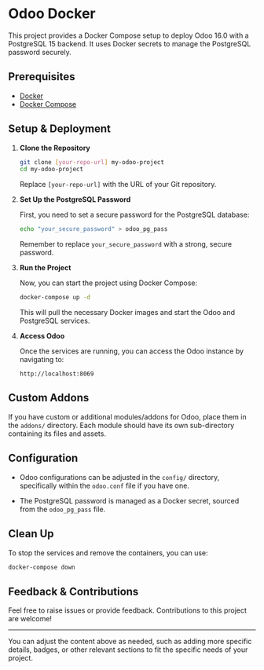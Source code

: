 
# Odoo Docker

This project provides a Docker Compose setup to deploy Odoo 16.0 with a PostgreSQL 15 backend. It uses Docker secrets to manage the PostgreSQL password securely.

## Prerequisites

- [Docker](https://docs.docker.com/get-docker/)
- [Docker Compose](https://docs.docker.com/compose/install/)

## Setup & Deployment

1. **Clone the Repository**

    ```bash
    git clone [your-repo-url] my-odoo-project
    cd my-odoo-project
    ```

    Replace `[your-repo-url]` with the URL of your Git repository.

2. **Set Up the PostgreSQL Password**

    First, you need to set a secure password for the PostgreSQL database:

    ```bash
    echo "your_secure_password" > odoo_pg_pass
    ```

    Remember to replace `your_secure_password` with a strong, secure password.

3. **Run the Project**

    Now, you can start the project using Docker Compose:

    ```bash
    docker-compose up -d
    ```

    This will pull the necessary Docker images and start the Odoo and PostgreSQL services.

4. **Access Odoo**

    Once the services are running, you can access the Odoo instance by navigating to:

    ```
    http://localhost:8069
    ```

## Custom Addons

If you have custom or additional modules/addons for Odoo, place them in the `addons/` directory. Each module should have its own sub-directory containing its files and assets.

## Configuration

- Odoo configurations can be adjusted in the `config/` directory, specifically within the `odoo.conf` file if you have one.
  
- The PostgreSQL password is managed as a Docker secret, sourced from the `odoo_pg_pass` file.

## Clean Up

To stop the services and remove the containers, you can use:

```bash
docker-compose down
```

## Feedback & Contributions

Feel free to raise issues or provide feedback. Contributions to this project are welcome!

---

You can adjust the content above as needed, such as adding more specific details, badges, or other relevant sections to fit the specific needs of your project.